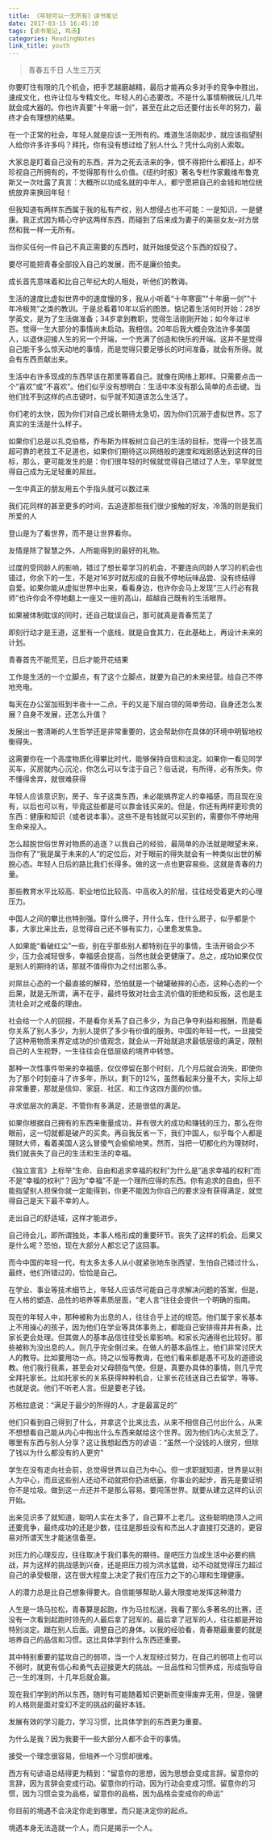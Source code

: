 ```yaml
---
title: 《年轻可以一无所有》读书笔记
date: 2017-03-15 16:45:10
tags: [读书笔记, 鸡汤]
categories: ReadingNotes
link_title: youth
---
```

> 青春五千日 人生三万天

<!-- more -->

你要盯住有限的几个机会，把手艺越磨越精，最后才能再众多对手的竞争中胜出，速成文化，也许让位与专精文化。年轻人的心态要改。不是什么事情稍微玩儿几年就会成大器的。你也许真要“十年磨一剑”，甚至在此之后还要付出长年的努力，最终才会有理想的结果。

在一个正常的社会，年轻人就是应该一无所有的。难道生活刚起步，就应该指望别人给你许多许多吗？拜托，你有没有想过给了别人什么？凭什么向别人索取。

大家总是盯着自己没有的东西，并为之死去活来的争，恨不得把什么都搭上，却不珍视自己所拥有的，不觉得那有什么价值。《纽约时报》著名专栏作家戴维布鲁克斯又一次吐露了真言：大概所以功成名就的中年人，都宁愿把自己的金钱和地位统统放弃来换回年轻！

但我知道有两样东西属于我的私有产权，别人想侵占也不可能：一是知识，一是健康。我正式因为精心守护这两样东西，而碰到了后来成为妻子的美丽女友–对方居然和我一样一无所有。

当你买任何一件自己不真正需要的东西时，就开始接受这个东西的奴役了。

要尽可能把青春全部投入自己的发展，而不是廉价拍卖。

成长首先意味着和比自己年纪大的人相处，听他们的教诲。

生活的速度比虚拟世界中的速度慢的多，我从小听着“十年寒窗”“十年磨一剑”“十年冷板凳”之类的教训。于是总看着10年以后的图景。惦记着生活何时开始：28岁学英文，是为了生活做准备；34岁拿到教职，觉得生活刚刚开始；如今年过半百。觉得一生大部分的事情尚未启动。我相信。20年后我大概会效法许多美国人，以退休迎接人生的另一个开端，一个充满了创造和快乐的开端。这并不是觉得自己能干多么惊天动地的事情，而是觉得只要足够长的时间准备，就会有所得。就会有东西贡献出来。

生活中右许多现成的东西早该在那里等着自己。就像在网络上那样。只需要点击一个“喜欢”或“不喜欢”。他们似乎没有想明白：生活中本没有那么简单的点击键。当他们找不到这样的点击键时，似乎就不知道该怎么生活了。

你们老的太快，因为你们对自己成长期待太急切，因为你们沉溺于虚拟世界。忘了真实的生活是什么样子。

如果你们总是以扎克伯格，乔布斯为样板树立自己的生活的目标，觉得一个技艺高超可靠的老技工不足道也，如果你们期待这以网络般的速度和戏剧感达到这样的目标，那么，更可能发生的是：你们很年轻的时候就觉得自己错过了人生，早早就觉得自己成为无足轻重的屌丝。


一生中真正的朋友用五个手指头就可以数过来

我们花同样的甚至更多的时间，去追逐那些我们很少接触的好友，冷落的则是我们所爱的人

登山是为了看世界，而不是让世界看你。

友情是除了智慧之外，人所能得到的最好的礼物。

过度的受同龄人的影响，错过了想长辈学习的机会，不要连向同龄人学习的机会也错过，你余下的一生，不是对16岁时就形成的自我不停地玩味品尝、没有终结得自爱。如果你能从虚拟世界中出来，看看身边，也许你会马上发现“三人行必有我师”也许你会不停地翻上一座又一座的高山，超越自己既有的生活眼界。

如果被体制耽误的同时，还自己耽误自己，那可就真是青春荒芜了

即刻行动才是王道，这里有一个底线，就是自食其力，在此基础上，再设计未来的计划。

青春首先不能荒芜，日后才能开花结果

工作是生活的一个立脚点，有了这个立脚点，就要为自己的未来经营。给自己不停地充电。

每天在办公室加班到半夜十一二点，干的又是下层白领的简单劳动，自身还怎么发展？自身不发展，还怎么升值？

发展出一套清晰的人生哲学还是非常重要的，这会帮助你在具体的环境中明智地权衡得失。

这需要你在一个高度物质化得攀比时代，能够保持自信和淡定。如果你一看见同学买车，买房就内心沉沦，你怎么可以专注于自己？俗话说，有所得，必有所失。你不懂得舍弃，就很难获得

年轻人应该意识到，房子、车子这类东西，未必能搞界定人的幸福感，而且现在没有，以后也可以有，毕竟这些都是可以靠金钱买来的。但是，你还有两样更珍贵的东西：健康和知识（或者说本事）。这些不是有钱就可以买到的，需要你不停地用生命来投入。

怎么超脱世俗世界对物质的追逐？以我自己的经验，最简单的办法就是眼望未来，当你有了“我是属于未来的人”的定位后，对于眼前的得失就会有一种类似出世的解脱心态。年轻人日后的路比我们长得多。做的这一点也更容易些。这就是青春的力量。

那些教育水平比较高、职业地位比较高、中高收入的阶层，往往经受着更大的心理压力。

中国人之间的攀比也特别强。穿什么牌子，开什么车，住什么房子，似乎都是个事，大家比来比去，总觉得自己还不够有实力，心里愈发焦急。

人如果能“看破红尘”一些，别在乎那些别人都特别在乎的事情，生活开销会少不少，压力会减轻很多，幸福感会提高，当然也就会更健康了。总之，成功如果仅仅是别人的期待的话，那就不值得你为之付出那么多。

对屌丝心态的一个最直接的解释，恐怕就是一个破罐破摔的心态，这种心态的一个后果，就是无所谓，满不在乎，最终导致对社会主流价值的拒绝和反叛，这也是主流社会对之戒备的理由。

社会给一个人的回报，不是看你关系了自己多少，为自己争夺利益和报酬，而是看你关系了别人多少，为别人提供了多少有价值的服务。中国的年轻一代，一旦接受了这种用物质来界定成功的价值观念，就会从一开始就追求最低层级的满足，限制自己的人生视野，一生往往会在低层级的境界中转悠。

那种一次性事件带来的幸福感，仅仅停留在那个时刻，几个月后就会消失，即使你为了那个时刻奋斗了许多年，所以，剩下的12%，虽然看起来分量不大，实际上却非常重要，那就是信仰、家庭、社区、和工作这四方面的价值。

寻求低层次的满足、不管你有多满足，还是很低的满足。

如果你根据自己拥有的东西来衡量成功，并有很大的成功和赚钱的压力，那么在你眼前，这一切就都是破产的买卖。再自我反省一下，我们中国人，似乎每个人都是理财大师，看着美国人这么冒傻气会偷偷地笑。然而，当把一切都化约为理财时，我们就丧失了自己的生活和生活的幸福。

《独立宣言》上标举“生命、自由和追求幸福的权利”为什么是“追求幸福的权利”而不是“幸福的权利”？因为“幸福”不是一个理所应得的东西。你有追求的自由，但不能指望别人担保你就一定能得到，你更不能因为你自己的要求没有获得满足，就觉得自己是天下最不幸的人。

走出自己的舒适域，这样才能进步。

自己待会儿，即所谓独处，本事人格形成的重要环节。丧失了这样的机会。后果又是什么呢？恐怕，现在大部分人都忘记了这回事。

而今中国的年轻一代，有太多太多人从小就紧张地东张西望，生怕自己错过什么，最终，他们所错过的，恰恰是自己。

在学业、事业等技术细节上，年轻人应该尽可能自己寻求解决问题的答案，但是，在人格的塑造、品性的培养等素质层面，“老人言”往往会提供一个明确的指南。

现在的年轻人中，那种被称为出息的人，往往合乎上述的规范。他们属于家长基本上不用操心的孩子，因为他们在学业等具体事务上，都能自己安排得井井有条，比家长更会处理。但其做人的基本品信往往受长辈影响。和家长沟通得也比较好。那些被称为没出息的人。则几乎完全倒过来。在做人的基本品性上，他们非常讨厌大人的教导。比如要用功一点。持之以恒等教诲，在他们看来都是愚不可及的道德说教。他们我行我素，甚至会对父母颐指气使。但是，真要办具体的事情，则几乎完全拜托家长。比如托家长的关系获得种种机会，让家长花钱送自己去留学，等等。也就是说。他们不听老人言。但是要老子钱。

苏格拉底说：“满足于最少的所得的人，才是最富足的”

他们只看到自己得到了什么，并拿这个比来比去，从来不相信自己付出什么，从来不想想看自己能从内心中掏出什么东西来献给这个世界。因为他们内心太贫乏了。哪里有东西与别人分享？这让我想起西方的谚语：“虽然一个没钱的人很穷，但除了钱以为什么都没有的人更穷”

学生在没有走向社会前，总觉得世界以自己为中心。但一求职就知道，世界是以别人为中心，而且这些别人还动不动就把你扔进纸篓，你事业的起步，首先是要证明你不是垃圾。做到这一点还并不是那么容易。要闯荡世界。就要从建立这样的认识开始。

出来见识多了就知道，聪明人实在太多了，自己算不上老几。这些聪明绝顶人之间还要竞争，最终成功的还是少数，往往是那些没有和杰出人才直接打交道的，更容易对所谓天生才能迷信备至。

对压力的心理反应，往往取决于我们事先的期待。是吧压力当成生活中必要的挑战，并为这样的挑战感到兴奋，还是把压力视为洪水猛兽，动不动就觉得压力超过自己的承受极限，这在很大程度上决定了我们在压力之下的心理和生理健康。

人的潜力总是比自己想象得要大。自信能够帮助人最大限度地发挥这种潜力

人生是一场马拉松，青春算是起跑，作为马拉松迷，我看了那么多著名的比赛，还没有一次看到起跑时领先的人最后拿了冠军的。最后拿了冠军的人，往往都是开始特别淡定。跟在别人后面。调整自己的身体。以我的经验看，青春期最重要的就是培养自己的品信和习惯。这比具体学到什么东西还重要。

其中特别重要的猛攻自己的弱项，当一个人发现经过努力，在自己的弱项上也可以不弱时，就更有信心和勇气去迎接更大的挑战。一旦品性和习惯养成，形成指导自己一生的准则，十几年后就会赢。

现在我们学到的所以东西，随时有可能随着知识更新而变得废弃无用，但是，强健的人格则是面对变幻不定的挑战的最好本钱。

发展有效的学习能力，学习习惯，比具体学到的东西更为重要。

为什么是我？因为我要干一些大部分人都不会干的事情。

接受一个理念很容易，但培养一个习惯却很难。

西方有句谚语总结得更为精到：“留意你的思想，因为思想会变成言辞。留意你的言辞，因为言辞会变成行动。留意你的行动，因为行动会变成习惯。留意你的习惯，因为习惯会变为品格，留意你的品格，因为品格会变成你的命运”

你目前的境遇不会决定你走到哪里，而只是决定你的起点。

境遇本身无法造就一个人，而只是揭示一个人。
